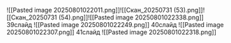 ![[Pasted image 20250801022011.png]]![[Скан_20250731 (53).png]]![[Скан_20250731 (54).png]]![[Pasted image 20250801022338.png]]
39слайд
![[Pasted image 20250801022249.png]]
40слайд
![[Pasted image 20250801022307.png]]
41слайд
![[Pasted image 20250801022318.png]]